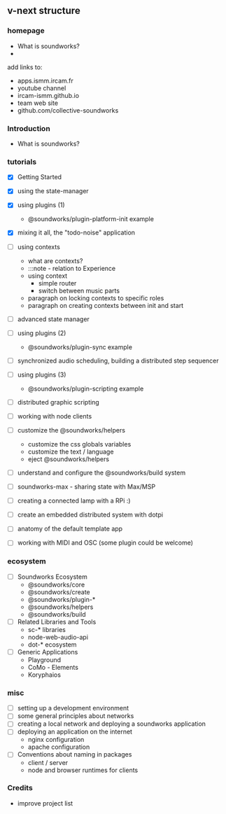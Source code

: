 ## v-next structure

### homepage

- What is soundworks?
- 
add links to:
- apps.ismm.ircam.fr
- youtube channel
- ircam-ismm.github.io
- team web site
- github.com/collective-soundworks

### Introduction

- What is soundworks?

### tutorials

- [x] Getting Started
- [x] using the state-manager
- [x] using plugins (1)
  + @soundworks/plugin-platform-init example
- [x] mixing it all, the "todo-noise" application
- [ ] using contexts
  + what are contexts?
  + :::note - relation to Experience
  + using context
    * simple router
    * switch between music parts
  + paragraph on locking contexts to specific roles
  + paragraph on creating contexts between init and start
- [ ] advanced state manager
- [ ] using plugins (2)
  * @soundworks/plugin-sync example
- [ ] synchronized audio scheduling, building a distributed step sequencer
- [ ] using plugins (3)
  * @soundworks/plugin-scripting example
- [ ] distributed graphic scripting 
- [ ] working with node clients
- [ ] customize the @soundworks/helpers
  + customize the css globals variables
  + customize the text / language
  + eject @soundworks/helpers
  
- [ ] understand and configure the @soundworks/build system
- [ ] soundworks-max - sharing state with Max/MSP
- [ ] creating a connected lamp with a RPi :)
- [ ] create an embedded distributed system with dotpi
- [ ] anatomy of the default template app
- [ ] working with MIDI and OSC (some plugin could be welcome)

### ecosystem

- [ ] Soundworks Ecosystem
  + @soundworks/core
  + @soundworks/create
  + @soundworks/plugin-*
  + @soundworks/helpers
  + @soundworks/build
- [ ] Related Libraries and Tools
  + sc-* libraries
  + node-web-audio-api
  + dot-* ecosystem
- [ ] Generic Applications
  + Playground
  + CoMo - Elements
  + Koryphaios

### misc

- [ ] setting up a development environment
- [ ] some general principles about networks
- [ ] creating a local network and deploying a soundworks application
- [ ] deploying an application on the internet
  + nginx configuration
  + apache configuration
- [ ] Conventions about naming in packages
  + client / server
  + node and browser runtimes for clients

### Credits

- improve project list


